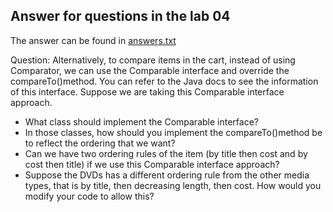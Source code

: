 ## Answer for questions in the lab 04

The answer can be found in [answers.txt](./answers.txt)

Question: Alternatively, to compare items in the cart, instead of using Comparator, we can use the Comparable interface and override the compareTo()method. You can refer to the Java docs to see the information of this interface.
Suppose we are taking this Comparable interface approach.
- What class should implement the Comparable interface?
- In those classes, how should you implement the compareTo()method be to reflect the ordering that we want?
- Can we have two ordering rules of the item (by title then cost and by cost then title) if we use this Comparable interface approach?
- Suppose the DVDs has a different ordering rule from the other media types, that is by title, then decreasing length, then cost. How would you modify your code to allow this?